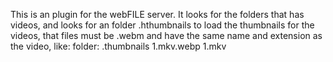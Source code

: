 This is an plugin for the webFILE server.
It looks for the folders that has videos,
and looks for an folder .hthumbnails to load
the thumbnails for the videos, that files
must be .webm and have the same name and
extension as the video, like:
folder:
    .thumbnails
        1.mkv.webp
    1.mkv
